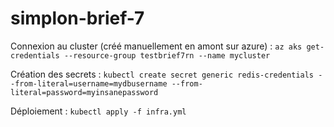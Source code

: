 # simplon-brief-7
Connexion au cluster (créé manuellement en amont sur azure) :
`az aks get-credentials --resource-group testbrief7rn --name mycluster`

Création des secrets :
`kubectl create secret generic redis-credentials --from-literal=username=mydbusername --from-literal=password=myinsanepassword`

Déploiement :
`kubectl apply -f infra.yml`
